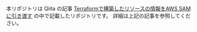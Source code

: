 本リポジトリは Qiita の記事 [Terraformで構築したリソースの情報をAWS SAMに引き渡す](https://qiita.com/okubot55/items/a3dbd844b34a0af78457) の中で記載したリポジトリです。
詳細は上記の記事を参照してください。
